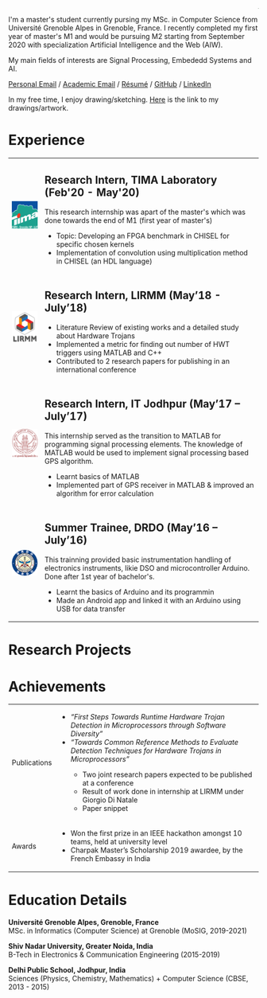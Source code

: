
<img style="padding-left: 0px; float: right;" src="./images/archit-hike.jpeg" width = "1">


I'm a master's student currently pursing my MSc. in Computer Science from Université Grenoble Alpes in Grenoble, France. I recently completed my first year of master's M1 and would be pursuing M2 starting from September 2020 with specialization Artificial Intelligence and the Web (AIW).

My main fields of interests are Signal Processing, Embededd Systems and AI.

[Personal Email](mailto:archityadav97@gmail.com) / [Academic Email](mailto:archit.yadav@etu.univ-grenoble-alpes.fr) / [Résumé]() / [GitHub](https://github.com/archity/) / [LinkedIn](https://www.linkedin.com/in/archit-yadav-95482b156/)

In my free time, I enjoy drawing/sketching. [Here](https://www.instagram.com/architydraws/) is the link to my drawings/artwork.



# Experience



<table>
  <tbody>
    <tr>
      <td><img src="./images/tima-logo.jpg" width = "200"></td>
      <td>
        <h2>Research Intern, TIMA Laboratory (Feb'20 - May'20)</h2>
        This research internship was apart of the master's which was done towards the end of M1 (first year of master's)
        <ul>
            <li> Topic: Developing an FPGA benchmark in CHISEL for specific chosen kernels </li>
            <li> Implementation of convolution using multiplication method in CHISEL (an HDL language) </li>
        </ul>
      </td>
    </tr>
    <tr>
      <td><img src="./images/lirmm-logo.jpg" width = "200"></td>
      <td>
        <h2>Research Intern, LIRMM (May’18 - July’18)</h2>
        <ul>
            <li> Literature Review of existing works and a detailed study about Hardware Trojans </li>
            <li> Implemented a metric for finding out number of HWT triggers using MATLAB and C++ </li>
            <li> Contributed to 2 research papers for publishing in an international conference </li>
        </ul>
      </td>
    </tr>
    <tr>
      <td><img src="./images/IITJ-logo.jpg" width = "200"></td>
      <td>
        <h2>Research Intern, IT Jodhpur (May’17 – July’17)</h2>
        This internship served as the transition to MATLAB for programming signal processing elements. The knowledge of MATLAB would be used to implement signal processing based GPS algorithm.
        <ul>
            <li> Learnt basics of MATLAB </li>
            <li> Implemented part of GPS receiver in MATLAB & improved an algorithm for error calculation </li>
        </ul>
      </td>
    </tr>
    <tr>
      <td><img src="./images/drdo-logo.png" width = "200"></td>
      <td>
        <h2>Summer Trainee, DRDO (May’16 – July’16)</h2>
        This trainning provided basic instrumentation handling of electronics instruments, likie DSO and microcontroller Arduino. Done after 1st year of bachelor's.
        <ul>
            <li> Learnt the basics of Arduino and its programmin </li>
            <li> Made an Android app and linked it with an Arduino using USB for data transfer </li>
        </ul>
      </td>
    </tr>
  </tbody>
</table>

# Research Projects

# Achievements


<table>
  <tbody>
    <tr>
      <td> Publications</td>
      <td>
        <ul>
            <li> <em>“First Steps Towards Runtime Hardware Trojan Detection in Microprocessors through Software Diversity” </em></li>
            <li> <em> “Towards Common Reference Methods to Evaluate Detection Techniques for Hardware Trojans in Microprocessors” </em> </li>
            <ul>
                <li> Two joint research papers expected to be published at a conference </li>
                <li> Result of work done in internship at LIRMM under Giorgio Di Natale </li>
                <li>Paper snippet</li>
            </ul>
        </ul>
      </td>
    </tr>
    <tr>
      <td>Awards</td>
      <td>
        <ul>
            <li> Won the first prize in an IEEE hackathon amongst 10 teams, held at university level </li>
            <li> Charpak Master’s Scholarship 2019 awardee, by the French Embassy in India </li>
        </ul>
      </td>
    </tr>
  </tbody>
</table>



# Education Details

**Université Grenoble Alpes, Grenoble, France** <br>
MSc. in Informatics (Computer Science) at Grenoble (MoSIG, 2019-2021)

**Shiv Nadar University, Greater Noida, India**<br>
B-Tech in Electronics & Communication Engineering (2015-2019)

**Delhi Public School, Jodhpur, India**<br>
Sciences (Physics, Chemistry, Mathematics) + Computer Science (CBSE, 2013 - 2015)
